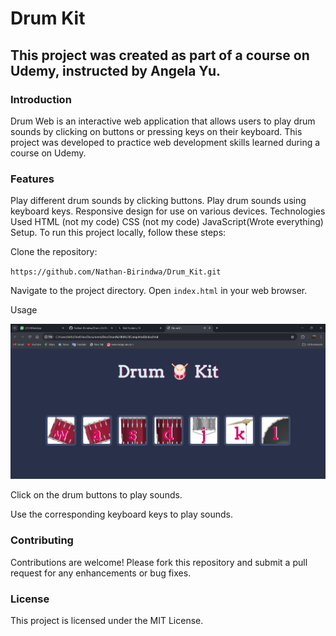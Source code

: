 # **Drum Kit**

## This project was created as part of a course on Udemy, instructed by Angela Yu.

### Introduction
Drum Web is an interactive web application that allows users to play drum sounds by clicking on buttons or pressing keys
on their keyboard. This project was developed to practice web development skills learned during a course on Udemy.

### Features
Play different drum sounds by clicking buttons.
Play drum sounds using keyboard keys.
Responsive design for use on various devices.
Technologies Used
HTML (not my code)
CSS (not my code)
JavaScript(Wrote everything)
Setup.
To run this project locally, follow these steps:

Clone the repository:

`https://github.com/Nathan-Birindwa/Drum_Kit.git`

Navigate to the project directory.
Open `index.html` in your web browser.

Usage

![alt text](/images/Screenshot%202024-07-01%20212438.png)

Click on the drum buttons to play sounds.

Use the corresponding keyboard keys to play sounds.

### Contributing
Contributions are welcome! Please fork this repository and submit a pull request for any enhancements or bug fixes.

### License
This project is licensed under the MIT License.

